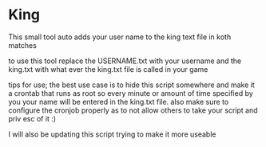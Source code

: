 # King
This small tool auto adds your user name to the king text file in koth matches

to use this tool replace the USERNAME.txt with your username and the king.txt with what ever the king.txt file is called in your game

tips for use;
the best use case is to hide this script somewhere and make it a crontab that runs as root so every minute or amount of time specified by you your name will be entered 
in the king.txt file. also make sure to configure the cronjob properly as to not allow others to take your script and priv esc of it :)

I will also be updating this script trying to make it more useable 

